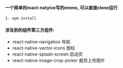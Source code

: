 #### 一个简单的react-natyive写的emmo, 可以直接clone运行

```
1. npm install 
```


#### 涉及到的组件第三方组件: 
- react-native-navigation 导航
- react-native-vector-icons  图标
- react-native-splash-screen 启动页
- react-native-image-crop-picker 裁剪上传图片


